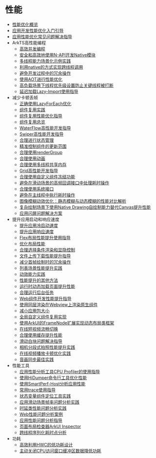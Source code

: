 # 性能

<!--Kit: Common-->
<!--Subsystem: Demo&Sample-->
<!--Owner: @mgy917-->
<!--Designer: @jiangwensai-->
<!--Tester: @Lyuxin-->
<!--Adviser: @huipeizi-->

  - [性能优化概览](performance-overview.md)
  - [应用开发性能优化入门引导](application-performance-optimization-guidance.md)
  - [应用性能优化常见问题解决指导](performance-optimization-practical-guidance.md)
  - ArkTS高性能编程
    - [高效并发编程](efficient-concurrent-programming.md)
    - [安全和高效地使用N-API开发Native模块](develop-Native-modules-using-NAPI-safely-and-efficiently.md)
    - [多线程能力场景化示例实践](multi_thread_capability.md)
    - [利用native的方式实现跨线程调用](native-threads-call-js.md)
    - [避免开发过程中的冗余操作](avoiding-redundant-operations.md)
    - [使用AOT进行性能优化](performance-optimization-using-aot.md)
    - [高负载场景下线程优先级设置防止关键线程被打断](qos-protect-critical-threads.md)
    - [延迟加载Lazy-Import使用指导](Lazy-Import-Instructions.md)
  - 减少卡顿丢帧
    - [正确使用LazyForEach优化](lazyforeach_optimization.md)
    - [组件复用实践](component-recycle.md)
    - [组件复用性能优化指导](component_recycle_case.md)
    - [组件复用总览](component-reuse-overview.md)
    - [WaterFlow高性能开发指导](waterflow_optimization.md)
    - [Swiper高性能开发指导](swiper_optimization.md)
    - [合理进行状态管理](proper_state_management.md)
    - [精准控制组件的更新范围](precisely-control-render-scope.md)
    - [合理使用renderGroup](reasonable-using-renderGroup.md)
    - [合理使用动画](reasonable-using-animation.md)
    - [合理使用多线程共享内存](thread_memory_shared.md)
    - [Grid高性能开发指导](grid_optimization.md)
    - [合理使用自定义组件冻结功能](custom_component_freeze.md)
    - [避免在滑动场景的高频回调接口中处理耗时操作](avoid_high_frequency_callback_execute_lengthy_operation.md)
    - [合理使用系统接口](reasonable_using_system_interfaces.md)
    - [避免在主线程中执行耗时操作](avoid_time_consuming_operations_in_mainthread.md)
    - [图像模糊动效优化：静态模糊与动态模糊的性能对比解析](fuzzy_scene_performance_optimization.md)
    - [复杂绘制场景下使用Native Drawing自绘制能力替代Canvas提升性能](native_drawing_substitute_canvas.md)
    - [应用闪屏问题解决方案](screen_flicker_solution.md)
  - 提升应用启动和响应速度
    - [提升应用冷启动速度](improve-application-cold-start-speed.md)
    - [提升应用响应速度](improve-application-response.md)
    - [Flex布局性能提升使用指导](flex-development-performance-boost.md)
    - [优化布局性能](reduce-view-nesting-levels.md)
    - [合理选择条件渲染和显隐控制](proper-choice-between-if-and-visibility.md)
    - [文件上传下载性能提升指导](improve-file-upload-and-download-performance.md)
    - [减少首帧绘制时的冗余操作](reduce-redundant-operations-when-render-first-frame.md)
    - [列表场景性能提升实践](list-perf-improvment.md)
    - [动效能力实践](animation_practice.md)
    - [性能提升的其他方法](arkts-performance-improvement-recommendation.md)
    - [运行时动态加载页面提升性能](performance-dynamic-import.md)
    - [合理运行后台任务](reasonable-running-backgroundTask.md)
    - [Web组件开发性能提升指导](performance-web-import.md)
    - [使用同层渲染在Webview上渲染原生组件](webview-render-app-components.md)
    - [减小应用包大小](reduce-package-size.md)
    - [全局自定义组件复用实现](node_custom_component_reusable_pool.md)
    - [使用ArkUI的FrameNode扩展实现动态布局类框架](imperative_dynamic_layouts.md)
    - [在线短视频流畅切换](performance-quick-switch-short-video.md)
    - [合理使用缓存提升性能](reasonable_using_cache_improve_performance.md)
    - [滑动白块问题解决指导](resolve_sliding_white_blocks.md)
    - [相机分段式拍照性能提升实践](performance-camera-shot2see.md)
    - [在线视频播放卡顿优化实践](online_video_playback_lags_practice.md)
    - [音画同步最佳实践](audio-video-synchronization.md)
  - 性能工具
    - [应用性能分析工具CPU Profiler的使用指导](application-performance-analysis.md)
    - [使用HiDumper命令行工具优化性能](performance-optimization-using-hidumper.md)
    - [使用SmartPerf-Host分析应用性能](performance-optimization-using-smartperf-host.md)
    - [常用trace使用指导](common-trace-using-instructions.md)
    - [状态变量组件定位工具实践](state_variable_dfx_pratice.md)
    - [应用滑动场景帧率问题分析实践](long-frame-optimization.md)
    - [时延类性能问题分析实践](delay_related_performance.md)
    - [Web性能问题分析案例](web-analyse.md)
    - [应用性能问题分析指导](application-performance-guide.md)
    - [页面布局检查器ArkUI Inspector](arkUI-inspector.md)
    - [跨线程序列化耗时点分析](cross-thread-serialization-time-consumption-analysis.md)
  - 功耗
    - [高效利用HWC的低功耗设计](utilize_hwc_effiently.md)
    - [主动关闭CPU访问窗口缓冲区数据降低功耗](close_CPU_access_window_buffer_data.md)
